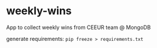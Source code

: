 # weekly-wins

App to collect weekly wins from CEEUR team @ MongoDB

generate requirements: `pip freeze > requirements.txt`

